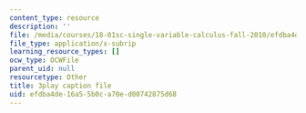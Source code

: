 ```yaml
---
content_type: resource
description: ''
file: /media/courses/18-01sc-single-variable-calculus-fall-2010/efdba4de16a55b0ca70ed00742875d68_BGE3wb7H2PA.vtt
file_type: application/x-subrip
learning_resource_types: []
ocw_type: OCWFile
parent_uid: null
resourcetype: Other
title: 3play caption file
uid: efdba4de-16a5-5b0c-a70e-d00742875d68
---
```

